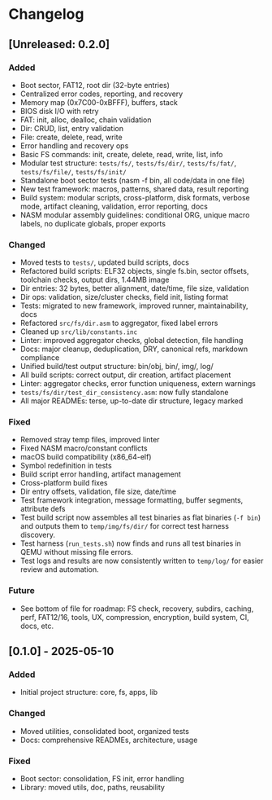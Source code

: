# Changelog

## [Unreleased: 0.2.0]

### Added

- Boot sector, FAT12, root dir (32-byte entries)
- Centralized error codes, reporting, and recovery
- Memory map (0x7C00-0xBFFF), buffers, stack
- BIOS disk I/O with retry
- FAT: init, alloc, dealloc, chain validation
- Dir: CRUD, list, entry validation
- File: create, delete, read, write
- Error handling and recovery ops
- Basic FS commands: init, create, delete, read, write, list, info
- Modular test structure: `tests/fs/`, `tests/fs/dir/`, `tests/fs/fat/`, `tests/fs/file/`, `tests/fs/init/`
- Standalone boot sector tests (nasm -f bin, all code/data in one file)
- New test framework: macros, patterns, shared data, result reporting
- Build system: modular scripts, cross-platform, disk formats, verbose mode, artifact cleaning, validation, error reporting, docs
- NASM modular assembly guidelines: conditional ORG, unique macro labels, no duplicate globals, proper exports

### Changed

- Moved tests to `tests/`, updated build scripts, docs
- Refactored build scripts: ELF32 objects, single fs.bin, sector offsets, toolchain checks, output dirs, 1.44MB image
- Dir entries: 32 bytes, better alignment, date/time, file size, validation
- Dir ops: validation, size/cluster checks, field init, listing format
- Tests: migrated to new framework, improved runner, maintainability, docs
- Refactored `src/fs/dir.asm` to aggregator, fixed label errors
- Cleaned up `src/lib/constants.inc`
- Linter: improved aggregator checks, global detection, file handling
- Docs: major cleanup, deduplication, DRY, canonical refs, markdown compliance
- Unified build/test output structure: bin/obj, bin/, img/, log/
- All build scripts: correct output, dir creation, artifact placement
- Linter: aggregator checks, error function uniqueness, extern warnings
- `tests/fs/dir/test_dir_consistency.asm`: now fully standalone
- All major READMEs: terse, up-to-date dir structure, legacy marked

### Fixed

- Removed stray temp files, improved linter
- Fixed NASM macro/constant conflicts
- macOS build compatibility (x86_64-elf)
- Symbol redefinition in tests
- Build script error handling, artifact management
- Cross-platform build fixes
- Dir entry offsets, validation, file size, date/time
- Test framework integration, message formatting, buffer segments, attribute defs
- Test build script now assembles all test binaries as flat binaries (`-f bin`) and outputs them to `temp/img/fs/dir/` for correct test harness discovery.
- Test harness (`run_tests.sh`) now finds and runs all test binaries in QEMU without missing file errors.
- Test logs and results are now consistently written to `temp/log/` for easier review and automation.

### Future

- See bottom of file for roadmap: FS check, recovery, subdirs, caching, perf, FAT12/16, tools, UX, compression, encryption, build system, CI, docs, etc.

## [0.1.0] - 2025-05-10

### Added

- Initial project structure: core, fs, apps, lib

### Changed

- Moved utilities, consolidated boot, organized tests
- Docs: comprehensive READMEs, architecture, usage

### Fixed

- Boot sector: consolidation, FS init, error handling
- Library: moved utils, doc, paths, reusability
